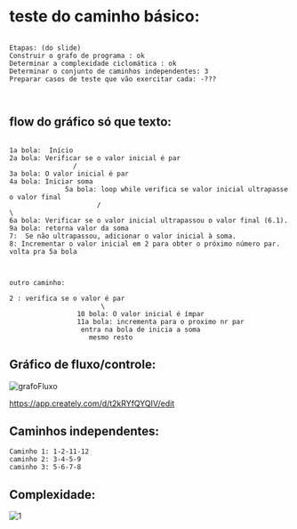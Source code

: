 

# teste do caminho básico:


```

Etapas: (do slide)
Construir o grafo de programa : ok
Determinar a complexidade ciclomática : ok
Determinar o conjunto de caminhos independentes: 3
Preparar casos de teste que vão exercitar cada: -???



```
## flow do gráfico só que texto:
```

1a bola:  Início
2a bola: Verificar se o valor inicial é par
                /          
3a bola: O valor inicial é par
4a bola: Iniciar soma
              5a bola: loop while verifica se valor inicial ultrapasse o valor final 
                      /                                                          \          
6a bola: Verificar se o valor inicial ultrapassou o valor final (6.1).           9a bola: retorna valor da soma
7:  Se não ultrapassou, adicionar o valor inicial à soma.
8: Incrementar o valor inicial em 2 para obter o próximo número par.
volta pra 5a bola



outro caminho: 

2 : verifica se o valor é par
                       \
                 10 bola: O valor inicial é ímpar           
                 11a bola: incrementa para o proximo nr par          
                  entra na bola de inicia a soma
                    mesmo resto

```

## Gráfico de fluxo/controle:

![grafoFluxo](https://github.com/Annagmo/engsoft/assets/85114312/5c23e734-e4d2-4ba2-bc25-d66db8d38b65)


https://app.creately.com/d/t2kRYfQYQIV/edit

## Caminhos independentes:
```
Caminho 1: 1-2-11-12
caminho 2: 3-4-5-9
caminho 3: 5-6-7-8
```
## Complexidade:

![1](https://github.com/Annagmo/engsoft/assets/85114312/f8166c04-7b63-4007-83f9-f592e284a537)
